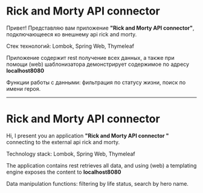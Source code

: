 # Rick and Morty API connector
Привет! Представляю вам приложение **"Rick and Morty API connector"**, подключающееся ко внешнему api rick and morty.

Стек технологий: Lombok, Spring Web, Thymeleaf

Приложение содержит rest получение всех данных, а также при помощи (web) шаблонизатора демонстрирует содержимое по адресу **localhost8080**

Функции работы с данными: фильтрация по статусу жизни, поиск по имени героя.

---

# Rick and Morty API connector
Hi, I present you an application **"Rick and Morty API connector "** connecting to the external api rick and morty.

Technology stack: Lombok, Spring Web, Thymeleaf

The application contains rest retrieves all data, and using (web) a templating engine exposes the content to **localhost8080**

Data manipulation functions: filtering by life status, search by hero name.